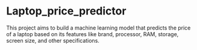 # Laptop_price_predictor
This project aims to build a machine learning model that predicts the price of a laptop based on its features like brand, processor, RAM, storage, screen size, and other specifications.
